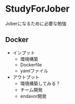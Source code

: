 # StudyForJober
Joberになるために必要な勉強

## Docker
- インプット
  - 環境構築
  - Dockerfile
  - yamlファイル
- アウトプット
  - 環境構築してみる？
  - チーム開発
  - endavor開発
